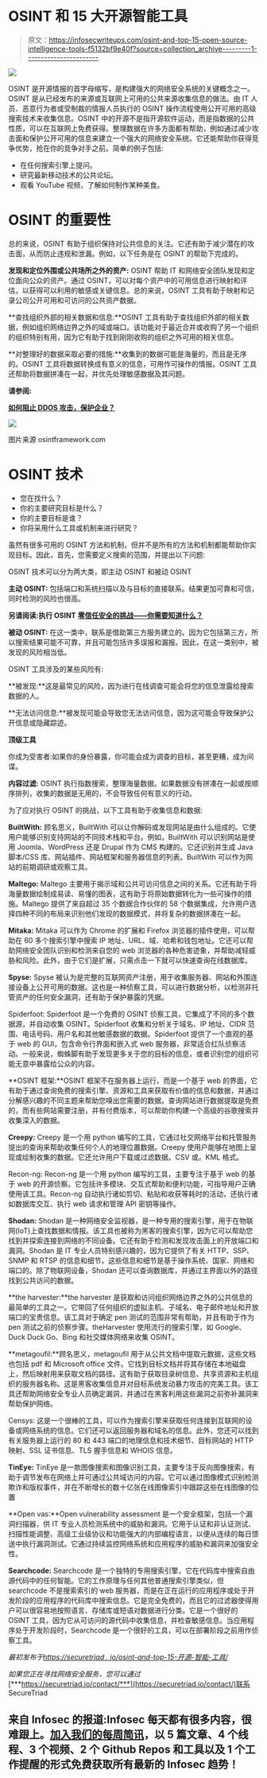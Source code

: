 # OSINT 和 15 大开源智能工具

> 原文：<https://infosecwriteups.com/osint-and-top-15-open-source-intelligence-tools-f5132bf9e40f?source=collection_archive---------1----------------------->

![](img/ff737fa06ac3cec920f800f96bca82ec.png)

OSINT 是开源情报的首字母缩写，是构建强大的网络安全系统的关键概念之一。OSINT 是从已经发布的来源或互联网上可用的公共来源收集信息的做法。由 IT 人员、恶意行为者或受制裁的情报人员执行的 OSINT 操作流程使用公开可用的高级搜索技术来收集信息。OSINT 中的开源不是指开源软件运动，而是指数据的公共性质，可以在互联网上免费获得。整理数据在许多方面都有帮助，例如通过减少攻击面和保护公开可用的信息来建立一个强大的网络安全系统。它还能帮助你获得竞争优势，抢在你的竞争对手之前。简单的例子包括:

*   在任何搜索引擎上提问。
*   研究最新移动技术的公共论坛。
*   观看 YouTube 视频，了解如何制作某种美食。

# OSINT 的重要性

总的来说，OSINT 有助于组织保持对公共信息的关注。它还有助于减少潜在的攻击面，从而防止违规和泄漏。例如，以下任务是在 OSINT 的帮助下完成的。

**发现和定位外围或公共场所之外的资产:** OSINT 帮助 IT 和网络安全团队发现和定位面向公众的资产。通过 OSINT，可以对每个资产中的可用信息进行映射和评估，以获得可以利用的敏感或关键信息。总的来说，OSINT 工具有助于映射和记录公司公开可用和可访问的公共资产数据。

**查找组织外部的相关数据和信息:**OSINT 工具有助于查找组织外部的相关数据，例如组织网络边界之外的域或端口。该功能对于最近合并或收购了另一个组织的组织特别有用，因为它有助于找到刚刚收购的组织之外可用的相关信息。

**对整理好的数据采取必要的措施:**收集到的数据可能是海量的，而且是无序的。OSINT 工具将数据转换成有意义的信息，可用作可操作的情报。OSINT 工具还帮助将数据拼凑在一起，并优先处理敏感数据及其问题。

**请参阅:**

[**如何阻止 DDOS 攻击，保护企业？**](https://securetriad.io/stop-a-ddos-attack/)

![](img/a680f64167982a6dbeda6c0820d4e7fd.png)

图片来源 osintframework.com

# OSINT 技术

*   您在找什么？
*   你的主要研究目标是什么？
*   你的主要目标是谁？
*   你将采用什么工具或机制来进行研究？

虽然有很多可用的 OSINT 方法和机制，但并不是所有的方法和机制都能帮助你实现目标。因此，首先，您需要定义搜索的范围，并提出以下问题:

OSINT 技术可以分为两大类，即主动 OSINT 和被动 OSINT

**主动 OSINT:** 包括端口和系统扫描以及与目标的直接联系。结果更加可靠和可信，同时检测的风险也很高。

**另请阅读:执行 OSINT** [**零信任安全的挑战——你需要知道什么？**](https://securetriad.io/what-is-zero-trust-security/)

**被动 OSINT:** 在这一类中，联系是借助第三方服务建立的。因为它包括第三方，所以搜索结果可能不可靠，并且可能包括许多误报和漏报。因此，在这一类别中，被发现的风险相当低。

OSINT 工具涉及的某些风险有:

**被发现:**这是最常见的风险，因为进行在线调查可能会将您的信息泄露给搜索数据的人。

**无法访问信息:**被发现可能会导致您无法访问信息，因为这可能会导致保护公开信息或隐藏踪迹。

**顶级工具**

你成为受害者:如果你的身份暴露，你可能会成为调查的目标，甚至更糟，成为间谍。

**内容过滤:** OSINT 执行指数搜索，整理海量数据。如果数据没有拼凑在一起或按顺序排列，收集的数据是无用的，不会导致任何有意义的行动。

为了应对执行 OSINT 的挑战，以下工具有助于收集信息和数据:

**BuiltWith:** 顾名思义，BuiltWith 可以让你解码或发现网站是由什么组成的。它使用户能够识别支持网站的不同技术栈和平台。例如，BuiltWith 可以识别网站是使用 Joomla、WordPress 还是 Drupal 作为 CMS 构建的。它还识别并生成 Java 脚本/CSS 库、网站插件、网站框架和服务器信息的列表。BuiltWith 可以作为网站的前期调研或观察工具。

**Maltego:** Maltego 主要用于揭示域和公共可访问信息之间的关系。它还有助于将海量数据绘制成易读、易懂的图表，这有助于将原始数据转化为一些可操作的措施。Maltego 提供了来自超过 35 个数据合作伙伴的 58 个数据集成，允许用户选择四种不同的布局来识别他们发现的数据模式，并将复杂的数据拼凑在一起。

**Mitaka:** Mitaka 可以作为 Chrome 的扩展和 Firefox 浏览器的插件使用，可以帮助在 60 多个搜索引擎中搜索 IP 地址、URL、域、哈希和钱包地址。它还可以帮助网络安全团队识别和检测来自您的 web 浏览器的各种危害迹象，并帮助减轻威胁和风险。此外，由于它们是扩展，只需点击一下就可以快速查询在线数据库。

**Spyse:** Spyse 被认为是完整的互联网资产注册，用于收集服务器、网站和外围连接设备上公开可用的数据。这也是一种侦察工具，可以进行数据分析，以检测非托管资产的任何安全漏洞，还有助于保护暴露的凭据。

Spiderfoot: Spiderfoot 是一个免费的 OSINT 侦察工具，它集成了不同的多个数据源，并自动收集 OSINT。Spiderfoot 收集和分析关于域名、IP 地址、CIDR 范围、电话号码、用户名和其他敏感数据的数据。Spiderfoot 提供了一个直观的基于 web 的 GUI，包含命令行界面和嵌入式 web 服务器，非常适合红队侦察活动。一般来说，蜘蛛脚有助于发现更多关于您的目标的信息，或者识别您的组织可能无意中暴露给公众的内容。

**OSINT 框架:**OSINT 框架不在服务器上运行，而是一个基于 web 的界面，它有助于通过查询免费的搜索引擎、资源和工具来获取有价值的信息和数据，并通过分解感兴趣的不同主题来帮助您嗅出您需要的数据。查询网站进行数据提取是免费的，而有些网站需要注册，并有付费版本，可以帮助你构建一个高级的谷歌搜索并收集深入的数据。

**Creepy:** Creepy 是一个用 python 编写的工具，它通过社交网络平台和托管服务提出的查询来帮助收集任何个人的地理位置数据。Creepy 使用户能够在地图上呈现或绘制收集的数据。它还允许用户下载或过滤数据。CSV 或。KML 格式。

Recon-ng: Recon-ng 是一个用 python 编写的工具，主要专注于基于 web 的基于 web 的开源侦察。它包括许多模块、交互式帮助和便利功能，可指导用户正确使用该工具。Recon-ng 自动执行诸如剪切、粘贴和收获等耗时的活动，还执行诸如数据库交互、执行 web 请求和管理 API 密钥等操作。

**Shodan:** Shodan 是一种网络安全监视器，是一种专用的搜索引擎，用于在物联网(IoT)上查找数据和情报。该工具也被称为黑客的搜索引擎，因为它可以帮助您找到并探索连接到网络的不同设备。它还有助于检测和发现攻击面上的开放端口和漏洞。Shodan 是 IT 专业人员特别感兴趣的，因为它提供了有关 HTTP、SSP、SNMP 和 RTSP 的信息和细节，这些信息和细节是基于操作系统、国家、网络和端口的。除了物联网设备，Shodan 还可以查询数据库，并通过主界面以外的路径找到公共访问的数据。

**the harvester:**the harvester 是获取和访问组织网络边界之外的公共信息的最简单的工具之一。它带回了任何组织的虚拟主机、子域名、电子邮件地址和开放端口的宝贵信息。该工具对于确定 pen 测试的范围非常有帮助，并且有助于作为 pen 测试之前的侦察步骤。theHarvester 使用流行的搜索引擎，如 Google、Duck Duck Go、Bing 和社交媒体网络来收集 OSINT。

**metagoufil:**顾名思义，metagoufil 用于从公共文档中提取元数据，这些文档也包括 pdf 和 Microsoft office 文件。它找到目标文档并将其存储在本地磁盘上，然后映射用来获取文档的路径。这有助于获取目录树信息、共享资源和主机组织的服务器名称。这是黑客收集信息并对目标系统发动暴力攻击的完美工具。该工具还帮助网络安全专业人员确定漏洞，并通过在黑客利用这些漏洞之前弥补漏洞来帮助保护网络。

Censys: 这是一个很棒的工具，可以作为搜索引擎来获取任何连接到互联网的设备或网络系统的信息。它们还可以返回服务器和域名的信息。此外，您还可以找到有关服务器上运行的 80 和 443 端口的地理信息和技术细节、目标网站的 HTTP 映射、SSL 证书信息、TLS 握手信息和 WHOIS 信息。

**TinEye:** TinEye 是一款图像搜索和图像识别工具，主要专注于反向图像搜索，有助于调节发布在网络上并可通过公共域访问的内容。它可以通过图像模式识别检测欺诈和版权事件，并在不断增长的数十亿张在线图像索引中跟踪这些在线图像的位置

**Open vas:**Open vulnerability assessment 是一个安全框架，包括一个漏洞扫描器，供 IT 专业人员检测系统中的威胁和漏洞。它用于认证和非认证测试、扫描性能调整、高级工业级协议和功能强大的内部编程语言，以便从连续的每日馈送中执行漏洞测试。它通过持续监控网络系统和应用程序的威胁和漏洞来加强安全性。

**Searchcode:** Searchcode 是一个独特的专用搜索引擎，它在代码库中搜索自由源代码中的任何智能。它的工作原理与任何其他普通搜索引擎类似，但 searchcode 不是搜索索引的 web 服务器，而是在正在运行的应用程序或处于开发阶段的应用程序的代码库中搜索信息。它是完全免费的，而且它的过滤器使得用户可以很容易地按照语言、存储库或短语对数据进行分类。它是一个很好的 OSINT 工具，因为它从可访问的源代码中收集信息，并检查敏感信息。当应用程序处于开发阶段时，Searchcode 是一个很好的工具，可以在部署阶段之前用作侦察工具。

*最初发布于*[*https://securetriad . io/osint-and-top-15-开源-智能-工具/*](https://securetriad.io/osint-and-top-15-open-source-intelligence-tools/)

*如果您正在寻找网络安全服务，您可以通过*[***https://securetriad.io/contact/***](https://securetriad.io/contact/)联系 SecureTriad

## 来自 Infosec 的报道:Infosec 每天都有很多内容，很难跟上。[加入我们的每周简讯](https://weekly.infosecwriteups.com/)，以 5 篇文章、4 个线程、3 个视频、2 个 Github Repos 和工具以及 1 个工作提醒的形式免费获取所有最新的 Infosec 趋势！